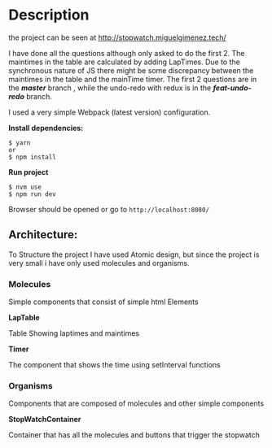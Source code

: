 # Description 

the project can be seen at http://stopwatch.miguelgimenez.tech/


I have done all the questions although only asked to do the first 2.
The maintimes in the table are calculated by adding LapTimes. Due to the synchronous nature of JS there might be some discrepancy between the maintimes in the table and the mainTime timer.
The first 2 questions are in the ***master*** branch , while the undo-redo with redux is in the ***feat-undo-redo*** branch.

I used a very simple Webpack (latest version) configuration.


**Install dependencies:**


    $ yarn 
    or 
    $ npm install


**Run project**

    $ nvm use
    $ npm run dev   
    
 
Browser should be opened or  go to ``http://localhost:8080/``



## Architecture:

To Structure the project I have used Atomic design, but since the project is very 
small i have only used molecules and organisms.

### Molecules

Simple components that consist of simple html Elements 

**LapTable**

Table Showing laptimes and maintimes

**Timer**

The component that shows the time using setInterval functions

### Organisms

Components that are composed of molecules and other simple components

**StopWatchContainer**

Container that has all the molecules and buttons that trigger the stopwatch

